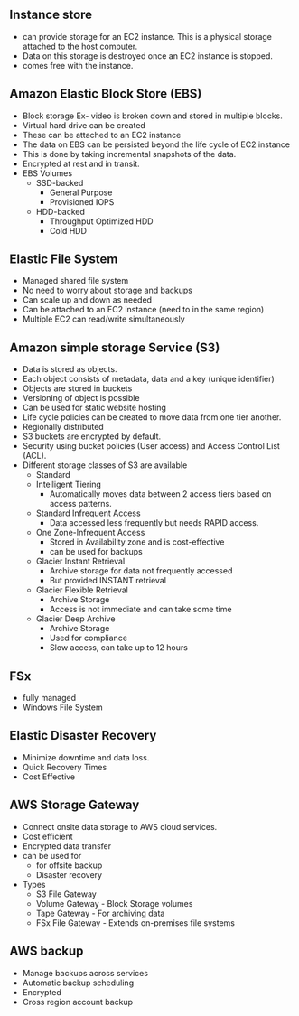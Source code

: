 ## Instance store

- can provide storage for an EC2 instance. This is a physical storage attached to the host computer.
- Data on this storage is destroyed once an EC2 instance is stopped.
- comes free with the instance.

## Amazon Elastic Block Store (EBS)

- Block storage Ex- video is broken down and stored in multiple blocks.
- Virtual hard drive can be created
- These can be attached to an EC2 instance
- The data on EBS can be persisted beyond the life cycle of EC2 instance
- This is done by taking incremental snapshots of the data.
- Encrypted at rest and in transit.
- EBS Volumes
  - SSD-backed
    - General Purpose
    - Provisioned IOPS
  - HDD-backed
    - Throughput Optimized HDD
    - Cold HDD

## Elastic File System

- Managed shared file system
- No need to worry about storage and backups
- Can scale up and down as needed
- Can be attached to an EC2 instance (need to in the same region)
- Multiple EC2 can read/write simultaneously

## Amazon simple storage Service (S3)

- Data is stored as objects.
- Each object consists of metadata, data and a key (unique identifier)
- Objects are stored in buckets
- Versioning of object is possible
- Can be used for static website hosting
- Life cycle policies can be created to move data from one tier another.
- Regionally distributed
- S3 buckets are encrypted by default.
- Security using bucket policies (User access) and Access Control List (ACL).
- Different storage classes of S3 are available
  - Standard
  - Intelligent Tiering
    - Automatically moves data between 2 access tiers based on access patterns.
  - Standard Infrequent Access
    - Data accessed less frequently but needs RAPID access.
  - One Zone-Infrequent Access
    - Stored in Availability zone and is cost-effective
    - can be used for backups
  - Glacier Instant Retrieval
    - Archive storage for data not frequently accessed
    - But provided INSTANT retrieval
  - Glacier Flexible Retrieval
    - Archive Storage
    - Access is not immediate and can take some time
  - Glacier Deep Archive
    - Archive Storage
    - Used for compliance
    - Slow access, can take up to 12 hours

## FSx

- fully managed
- Windows File System

## Elastic Disaster Recovery

- Minimize downtime and data loss.
- Quick Recovery Times
- Cost Effective

## AWS Storage Gateway

- Connect onsite data storage to AWS cloud services.
- Cost efficient
- Encrypted data transfer
- can be used for
  - for offsite backup
  - Disaster recovery
- Types
  - S3 File Gateway
  - Volume Gateway - Block Storage volumes
  - Tape Gateway - For archiving data
  - FSx File Gateway - Extends on-premises file systems

## AWS backup

- Manage backups across services
- Automatic backup scheduling
- Encrypted
- Cross region account backup
